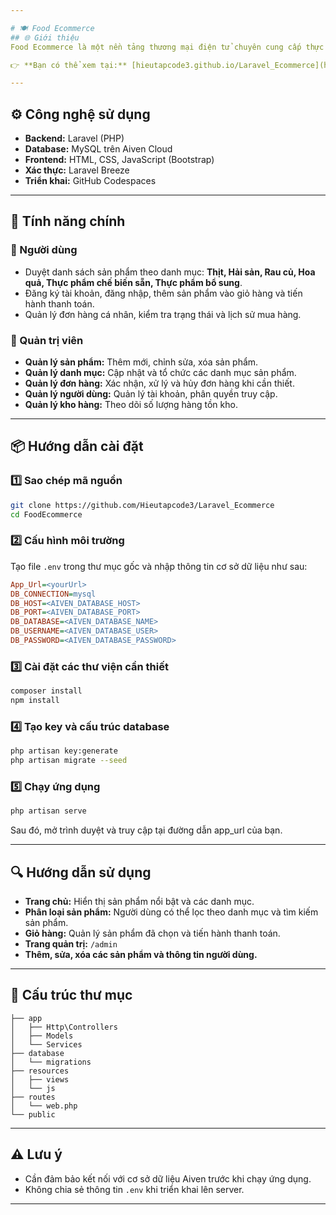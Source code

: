 ```yaml
---

# 🍽️ Food Ecommerce  
## 🌐 Giới thiệu  
Food Ecommerce là một nền tảng thương mại điện tử chuyên cung cấp thực phẩm tươi sống, rau củ, trái cây, hải sản, thịt cá và các mặt hàng tiêu dùng khác. Ứng dụng được phát triển trên PHP Laravel, kết hợp với MySQL trên Aiven Cloud để đảm bảo hiệu suất và khả năng mở rộng. Người dùng có thể dễ dàng tìm kiếm, đặt hàng và theo dõi đơn hàng, trong khi quản trị viên có toàn quyền quản lý sản phẩm, danh mục và đơn hàng.  

👉 **Bạn có thể xem tại:** [hieutapcode3.github.io/Laravel_Ecommerce](https://hieutapcode3.github.io/Laravel_Ecommerce/)  

---
```


## ⚙️ Công nghệ sử dụng  
- **Backend:** Laravel (PHP)  
- **Database:** MySQL trên Aiven Cloud  
- **Frontend:** HTML, CSS, JavaScript (Bootstrap)  
- **Xác thực:** Laravel Breeze  
- **Triển khai:** GitHub Codespaces  

---

## 🚀 Tính năng chính  

### 🛒 Người dùng  
- Duyệt danh sách sản phẩm theo danh mục: **Thịt, Hải sản, Rau củ, Hoa quả, Thực phẩm chế biến sẵn, Thực phẩm bổ sung**.  
- Đăng ký tài khoản, đăng nhập, thêm sản phẩm vào giỏ hàng và tiến hành thanh toán.  
- Quản lý đơn hàng cá nhân, kiểm tra trạng thái và lịch sử mua hàng.  

### 🔧 Quản trị viên  
- **Quản lý sản phẩm:** Thêm mới, chỉnh sửa, xóa sản phẩm.  
- **Quản lý danh mục:** Cập nhật và tổ chức các danh mục sản phẩm.  
- **Quản lý đơn hàng:** Xác nhận, xử lý và hủy đơn hàng khi cần thiết.  
- **Quản lý người dùng:** Quản lý tài khoản, phân quyền truy cập.  
- **Quản lý kho hàng:** Theo dõi số lượng hàng tồn kho.  

---

## 📦 Hướng dẫn cài đặt  

### 1️⃣ **Sao chép mã nguồn**  
```sh  
git clone https://github.com/Hieutapcode3/Laravel_Ecommerce  
cd FoodEcommerce  
```

### 2️⃣ **Cấu hình môi trường**  
Tạo file `.env` trong thư mục gốc và nhập thông tin cơ sở dữ liệu như sau:  
```ini  
App_Url=<yourUrl>
DB_CONNECTION=mysql  
DB_HOST=<AIVEN_DATABASE_HOST>  
DB_PORT=<AIVEN_DATABASE_PORT>  
DB_DATABASE=<AIVEN_DATABASE_NAME>  
DB_USERNAME=<AIVEN_DATABASE_USER>  
DB_PASSWORD=<AIVEN_DATABASE_PASSWORD>  
```

### 3️⃣ **Cài đặt các thư viện cần thiết**  
```sh  
composer install  
npm install  
```

### 4️⃣ **Tạo key và cấu trúc database**  
```sh  
php artisan key:generate  
php artisan migrate --seed  
```

### 5️⃣ **Chạy ứng dụng**  
```sh  
php artisan serve  
```
Sau đó, mở trình duyệt và truy cập tại đường dẫn app_url của bạn.

---

## 🔍 Hướng dẫn sử dụng  
- **Trang chủ:** Hiển thị sản phẩm nổi bật và các danh mục.  
- **Phân loại sản phẩm:** Người dùng có thể lọc theo danh mục và tìm kiếm sản phẩm.  
- **Giỏ hàng:** Quản lý sản phẩm đã chọn và tiến hành thanh toán.  
- **Trang quản trị:** `/admin`  
- **Thêm, sửa, xóa các sản phẩm và thông tin người dùng.**  

---

## 📂 Cấu trúc thư mục  
```
├── app
│   ├── Http\Controllers
│   ├── Models
│   └── Services
├── database
│   └── migrations
├── resources
│   ├── views
│   └── js
├── routes
│   └── web.php
└── public
```

---

## ⚠️ Lưu ý  
- Cần đảm bảo kết nối với cơ sở dữ liệu Aiven trước khi chạy ứng dụng.  
- Không chia sẻ thông tin `.env` khi triển khai lên server.  

---
